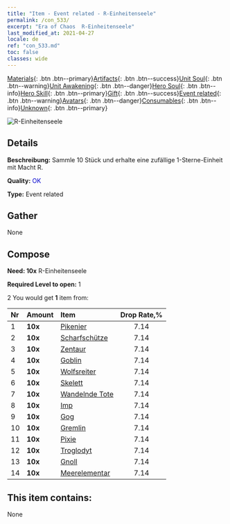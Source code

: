 ```yaml
---
title: "Item - Event related - R-Einheitenseele"
permalink: /con_533/
excerpt: "Era of Chaos  R-Einheitenseele"
last_modified_at: 2021-04-27
locale: de
ref: "con_533.md"
toc: false
classes: wide
---
```

 [Materials](/ItemsDE/){: .btn .btn--primary}[Artifacts](/ItemsDE/Artifacts/){: .btn .btn--success}[Unit Soul](/ItemsDE/UnitSoul/){: .btn .btn--warning}[Unit Awakening](/ItemsDE/UnitAwakening/){: .btn .btn--danger}[Hero Soul](/ItemsDE/HeroSoul/){: .btn .btn--info}[Hero Skill](/ItemsDE/HeroSkill/){: .btn .btn--primary}[Gift](/ItemsDE/Gift/){: .btn .btn--success}[Event related](/ItemsDE/Events/){: .btn .btn--warning}[Avatars](/ItemsDE/Avatars/){: .btn .btn--danger}[Consumables](/ItemsDE/Consumables/){: .btn .btn--info}[Unknown](/ItemsDE/Unknown/){: .btn .btn--primary}

 ![R-Einheitenseele](/images/t/i_10019.png)

## Details
 **Beschreibung:** Sammle 10 Stück und erhalte eine zufällige 1-Sterne-Einheit mit Macht R.

 **Quality:** <span style="color: #0000CD">OK</span>

 **Type:** Event related

## Gather

  None

## Compose

 **Need: 10x** R-Einheitenseele

 **Required Level to open:** 1

 2 You would get **1** item  from:

  | Nr | Amount |     Item    | Drop Rate,% |
  |:---|:-------|:------------|:---------:|
  | 1 |  **10x** | [Pikenier](/ItemsDE/unt_190/) | 7.14 | 
  | 2 |  **10x** | [Scharfschütze](/ItemsDE/unt_191/) | 7.14 | 
  | 3 |  **10x** | [Zentaur](/ItemsDE/unt_199/) | 7.14 | 
  | 4 |  **10x** | [Goblin](/ItemsDE/unt_217/) | 7.14 | 
  | 5 |  **10x** | [Wolfsreiter](/ItemsDE/unt_218/) | 7.14 | 
  | 6 |  **10x** | [Skelett](/ItemsDE/unt_208/) | 7.14 | 
  | 7 |  **10x** | [Wandelnde Tote](/ItemsDE/unt_209/) | 7.14 | 
  | 8 |  **10x** | [Imp](/ItemsDE/unt_226/) | 7.14 | 
  | 9 |  **10x** | [Gog](/ItemsDE/unt_227/) | 7.14 | 
  | 10 |  **10x** | [Gremlin](/ItemsDE/unt_235/) | 7.14 | 
  | 11 |  **10x** | [Pixie](/ItemsDE/unt_262/) | 7.14 | 
  | 12 |  **10x** | [Troglodyt](/ItemsDE/unt_244/) | 7.14 | 
  | 13 |  **10x** | [Gnoll](/ItemsDE/unt_253/) | 7.14 | 
  | 14 |  **10x** | [Meerelementar](/ItemsDE/unt_275/) | 7.14 | 


## This item contains:

  None

